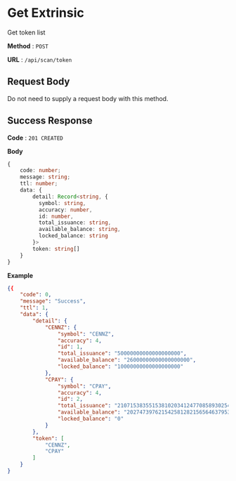 # Get Extrinsic

Get token list

**Method** : `POST`

**URL** : `/api/scan/token`


## Request Body

Do not need to supply a request body with this method.

## Success Response

**Code** : `201 CREATED`

**Body**

```ts
{
    code: number;
    message: string;
    ttl: number;
    data: {
        detail: Record<string, {
          symbol: string,
          accuracy: number,
          id: number,
          total_issuance: string,
          available_balance: string,
          locked_balance: string
        }>
        token: string[]
    }
}
```


**Example**

```json
{{
    "code": 0,
    "message": "Success",
    "ttl": 1,
    "data": {
        "detail": {
            "CENNZ": {
                "symbol": "CENNZ",
                "accuracy": 4,
                "id": 1,
                "total_issuance": "50000000000000000000",
                "available_balance": "26000000000000000000",
                "locked_balance": "10000000000000000000"
            },
            "CPAY": {
                "symbol": "CPAY",
                "accuracy": 4,
                "id": 2,
                "total_issuance": "210715383551538102034124770858930254020",
                "available_balance": "202747397621542581282156564637953782295",
                "locked_balance": "0"
            }
        },
        "token": [
            "CENNZ",
            "CPAY"
        ]
    }
}
```